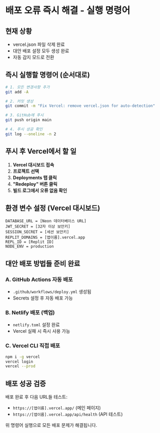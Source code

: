 # 배포 오류 즉시 해결 - 실행 명령어

## 현재 상황
- vercel.json 파일 삭제 완료
- 대안 배포 설정 모두 생성 완료
- 자동 감지 모드로 전환

## 즉시 실행할 명령어 (순서대로)

```bash
# 1. 모든 변경사항 추가
git add -A

# 2. 커밋 생성
git commit -m "Fix Vercel: remove vercel.json for auto-detection"

# 3. GitHub에 푸시
git push origin main

# 4. 푸시 성공 확인
git log --oneline -n 2
```

## 푸시 후 Vercel에서 할 일

1. **Vercel 대시보드 접속**
2. **프로젝트 선택**
3. **Deployments 탭 클릭**
4. **"Redeploy" 버튼 클릭**
5. **빌드 로그에서 오류 없음 확인**

## 환경 변수 설정 (Vercel 대시보드)

```
DATABASE_URL = [Neon 데이터베이스 URL]
JWT_SECRET = [32자 이상 보안키]
SESSION_SECRET = [세션 보안키]
REPLIT_DOMAINS = [앱이름].vercel.app
REPL_ID = [Replit ID]
NODE_ENV = production
```

## 대안 배포 방법들 준비 완료

### A. GitHub Actions 자동 배포
- `.github/workflows/deploy.yml` 생성됨
- Secrets 설정 후 자동 배포 가능

### B. Netlify 배포 (백업)
- `netlify.toml` 설정 완료
- Vercel 실패 시 즉시 사용 가능

### C. Vercel CLI 직접 배포
```bash
npm i -g vercel
vercel login
vercel --prod
```

## 배포 성공 검증

배포 완료 후 다음 URL들 테스트:
- `https://[앱이름].vercel.app/` (메인 페이지)
- `https://[앱이름].vercel.app/api/health` (API 테스트)

위 명령어 실행으로 모든 배포 문제가 해결됩니다.